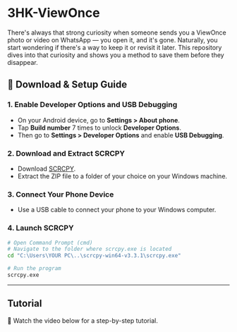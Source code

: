 # 3HK-ViewOnce
There's always that strong curiosity when someone sends you a ViewOnce photo or video on WhatsApp — you open it, and it's gone. Naturally, you start wondering if there's a way to keep it or revisit it later. This repository dives into that curiosity and shows you a method to save them before they disappear.<br>
## 🔽 Download & Setup Guide

### 1. Enable Developer Options and USB Debugging
- On your Android device, go to **Settings > About phone**.
- Tap **Build number** 7 times to unlock **Developer Options**.
- Then go to **Settings > Developer Options** and enable **USB Debugging**.

### 2. Download and Extract SCRCPY
- Download [SCRCPY](https://scrcpy.net/download/).
- Extract the ZIP file to a folder of your choice on your Windows machine.

### 3. Connect Your Phone Device
- Use a USB cable to connect your phone to your Windows computer.

### 4. Launch SCRCPY
```bash
# Open Command Prompt (cmd)
# Navigate to the folder where scrcpy.exe is located
cd "C:\Users\YOUR PC\..\scrcpy-win64-v3.3.1\scrcpy.exe"

# Run the program
scrcpy.exe
```
---
## Tutorial 
🎥 Watch the video below for a step-by-step tutorial.
